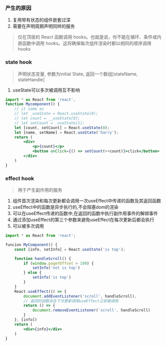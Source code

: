 ### 产生的原因
1. 复用带有状态的组件嵌套过深
2. 需要在声明周期声明同样的服务
> 仅在顶层的 React 函数调用 hooks。也就是说，你不能在循环、条件或内嵌函数中调用 hooks。这将确保每次组件渲染时都以相同的顺序调用 hooks

### state hook
> 声明状态变量, 参数为initial State, 返回一个数组[stateName, stateHandle]
1. useState可以多次被调用互不影响
```jsx
import * as React from 'react',
function Mycomponent() {
    // it same as 
    // let _useState = React.useState(0);
    // let count = __useState[0];
    // let setCount = _useState[1];
    let [count, setCount] = React.useState(0);
    let [name, setName] = React.useState('harry');
    return (
        <div>
            <p>{count}</p>
            <button onClick={() => setCount(++count)}>click</button>
        </div>
    )
}
```

### effect hook
> 用于产生副作用的服务
1. 组件首次渲染和每次更新都会调用一次useEffect中传递的函数及其返回函数
2. useEffect中的函数是异步执行的,不会阻塞dom的渲染
3. 可以在useEffect传递的函数中,在返回的函数中执行副作用事件的解绑事件
4. 通过添加useEffect的第三个参数来避免useEffect在每次更新后都会执行
5. 可以被多次调用
```jsx
import * as React from 'react';

funcion MyComponent() {
    const [info, setInfo] = React.useState('is top');

    function handleScroll() {
        if (window.pageYOffset > 100) {
            setInfo('not is top')
        } else {
            setInfo('is top')
        }
    }
    React.useEffect(() => {
        document.addEventListener('scroll', handleScroll),
        // 返回的函数会在下次更新调用useEffect之前被调用
        return () => {
            document.removeEventListener('scroll', handleScroll)
        } 
    }, [info])
    return (
        <div>{info}</div>
    )
}
```